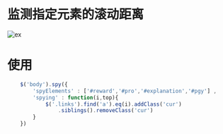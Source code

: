 # 监测指定元素的滚动距离

![ex](http://gyb-demo.qiniudn.com/15-7-21/31882543.jpg)

# 使用
```js
    $('body').spy({
        'spyElements' : ['#reward','#pro','#explanation','#pgy'] ,
        'spying' : function(i,top){
            $('.links').find('a').eq(i).addClass('cur')
                .siblings().removeClass('cur')
        }
    })
```
